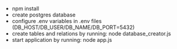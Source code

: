 * npm install
* create postgres database
* configure .env variables in .env files (DB_HOST/DB_USER/DB_NAME/DB_PORT=5432)
* create tables and relations by running: node database_creator.js
* start application by running: node app.js
